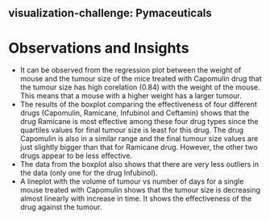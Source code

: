 ## visualization-challenge: Pymaceuticals

# Observations and Insights

* It can be observed from the regression plot between the weight of mouse and the tumour size of the mice treated with Capomulin drug that the tumour size has high corelation (0.84) with the weight of the mouse. This means that a mouse with a higher weight has a larger tumour.
* The results of the boxplot comparing the effectiveness of four different drugs (Capomulin, Ramicane, Infubinol and Ceftamin) shows that the drug Ramicane is most effective among these four drug types since the quartiles values for final tumour size is least for this drug. The drug Capomulin is also in a similar range and the final tumour size values are just slightly bigger than that for Ramicane drug. However, the other two drugs appear to be less effective.
* The data from the boxplot also shows that there are very less outliers in the data (only one for the drug Infubinol). 
* A lineplot with the volume of tumour vs number of days for a single mouse treated with Capomulin shows that the tumour size is decreasing almost linearly with increase in time. It shows the effectiveness of the drug against the tumour.

